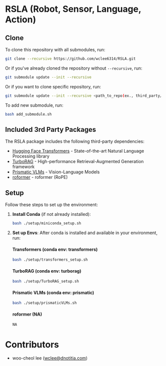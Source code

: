 # RSLA (Robot, Sensor, Language, Action)

## Clone

To clone this repository with all submodules, run:

```bash
git clone --recursive https://github.com/wclee6314/RSLA.git
```

Or if you've already cloned the repository without `--recursive`, run:

```bash
git submodule update --init --recursive
```

Or if you want to clone specific repository, run:

```bash
git submodule update --init --recursive <path_to_repo(ex., third_party/TurboRAG)>
```

To add new submodule, run:
```bash
bash add_submodule.sh
```

## Included 3rd Party Packages

The RSLA package includes the following third-party dependencies:

* [Hugging Face Transformers](https://github.com/huggingface/transformers) - State-of-the-art Natural Language Processing library
* [TurboRAG](https://github.com/turborag/TurboRAG) - High-performance Retrieval-Augmented Generation framework
* [Prismatic VLMs](https://github.com/TRI-ML/prismatic-vlms) - Vision-Language Models
* [roformer](https://github.com/ZhuiyiTechnology/roformer) - roformer (RoPE)


## Setup

Follow these steps to set up the environment:

1. **Install Conda** (if not already installed):
   ```bash
   bash ./setup/miniconda_setup.sh
   ```

2. **Set up Envs**:
   After conda is installed and available in your environment, run:
   #### Transformers (conda env: transformers)
   ```bash
   bash ./setup/transformers_setup.sh
   ```
   
   #### TurboRAG (conda env: turborag)
   ```bash
   bash ./setup/TurboRAG_setup.sh
   ```

   #### Prismatic VLMs (conda env: prismatic)
   ```bash
   bash ./setup/prismaticVLMs.sh
   ```

   #### roformer (NA)
   ```bash
   NA
   ```

# Contributors
- woo-cheol lee (wclee@dnotitia.com)
